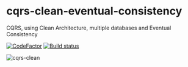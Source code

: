 # cqrs-clean-eventual-consistency
CQRS, using Clean Architecture, multiple databases and Eventual Consistency

[![CodeFactor](https://www.codefactor.io/repository/github/fals/cqrs-clean-eventual-consistency/badge)](https://www.codefactor.io/repository/github/fals/cqrs-clean-eventual-consistency)
[![Build status](https://ci.appveyor.com/api/projects/status/github/fals/cqrs-clean-eventual-consistency?branch=master&svg=true)](https://ci.appveyor.com/project/fals/cqrs-clean-eventual-consistency)

![cqrs-clean](https://github.com/fals/cqrs-clean-eventual-consistency/blob/master/docs/cqrs-clean.png)
